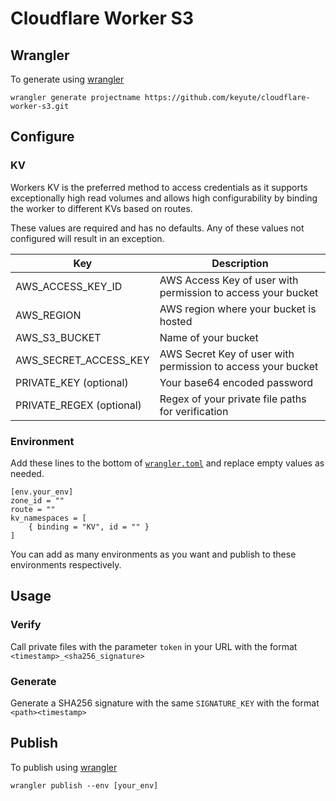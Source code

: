 # Cloudflare Worker S3

## Wrangler

To generate using [wrangler](https://github.com/cloudflare/wrangler)

```
wrangler generate projectname https://github.com/keyute/cloudflare-worker-s3.git
```

## Configure

### KV
Workers KV is the preferred method to access credentials as it supports exceptionally high read volumes and allows high configurability by binding the worker to different KVs based on routes.

These values are required and has no defaults. Any of these values not configured will result in an exception.

| Key | Description |
| --- | --- |
| AWS_ACCESS_KEY_ID | AWS Access Key of user with permission to access your bucket |
| AWS_REGION | AWS region where your bucket is hosted |
| AWS_S3_BUCKET | Name of your bucket |
| AWS_SECRET_ACCESS_KEY | AWS Secret Key of user with permission to access your bucket |
| PRIVATE_KEY (optional) | Your base64 encoded password |
| PRIVATE_REGEX (optional) | Regex of your private file paths for verification |

### Environment
Add these lines to the bottom of [`wrangler.toml`](https://github.com/keyute/cloudflare-worker-s3/blob/main/wrangler.toml) and replace empty values as needed.

```
[env.your_env]
zone_id = ""
route = ""
kv_namespaces = [
    { binding = "KV", id = "" }
]
```

You can add as many environments as you want and publish to these environments respectively.

## Usage

### Verify
Call private files with the parameter ```token``` in your URL with the format ```<timestamp>_<sha256_signature>```

### Generate
Generate a SHA256 signature with the same ```SIGNATURE_KEY``` with the format ```<path><timestamp>```

## Publish

To publish using [wrangler](https://github.com/cloudflare/wrangler)

```
wrangler publish --env [your_env]
```
